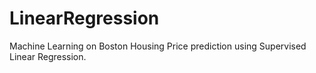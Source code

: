 # LinearRegression
Machine Learning on Boston Housing Price prediction using Supervised Linear Regression.
